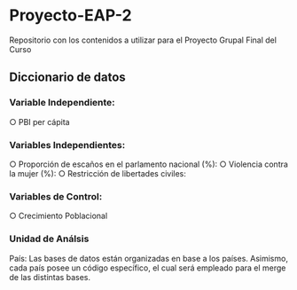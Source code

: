 # Proyecto-EAP-2
Repositorio con los contenidos a utilizar para el Proyecto Grupal Final del Curso

## Diccionario de datos

### Variable Independiente:
○ PBI per cápita

### Variables Independientes:
○	Proporción de escaños en el parlamento nacional (%):
○	Violencia contra la mujer (%): 
○	Restricción de libertades civiles: 

### Variables de Control:
○ Crecimiento Poblacional

### Unidad de Análsis
País: Las bases de datos están organizadas en base a los países. Asimismo, cada país posee un código específico, el cual será empleado para el merge de las distintas bases. 
